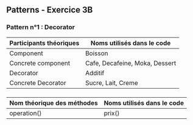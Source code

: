 
## Patterns - Exercice 3B
### Pattern n°1 : Decorator
Participants théoriques |Noms utilisés dans le code|  
-------------------------------|-----------------------------|  
Component                  | Boisson  
Concrete component  | Cafe, Decafeine, Moka, Dessert  
Decorator                  | Additif  
Concrete Decorator  | Sucre, Lait, Creme  
###  
Nom théorique des méthodes |Noms utilisés dans le code|  
-------------------------------|-----------------------------|  
operation() | prix()
